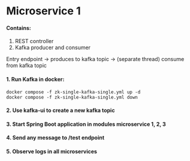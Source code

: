 # Microservice 1

#### Contains:
1. REST controller  
2. Kafka producer and consumer  

Entry endpoint -> produces to kafka topic -> (separate thread) consume from kafka topic

#### 1. Run Kafka in docker:
```
docker compose -f zk-single-kafka-single.yml up -d
docker compose -f zk-single-kafka-single.yml down
```
#### 2. Use kafka-ui to create a new kafka topic
#### 3. Start Spring Boot application in modules microservice 1, 2, 3
#### 4. Send any message to /test endpoint
#### 5. Observe logs in all microservices
